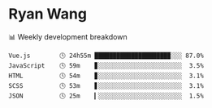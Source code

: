 # Ryan Wang

 <!-- waka-box start -->
📊 Weekly development breakdown
```text
Vue.js        🕓 24h55m ████████████████████▉░░░ 87.0%
JavaScript    🕓 59m    ▊░░░░░░░░░░░░░░░░░░░░░░░  3.5%
HTML          🕓 54m    ▊░░░░░░░░░░░░░░░░░░░░░░░  3.1%
SCSS          🕓 53m    ▋░░░░░░░░░░░░░░░░░░░░░░░  3.1%
JSON          🕓 25m    ▎░░░░░░░░░░░░░░░░░░░░░░░  1.5%
```
<!-- Powered by https://github.com/YouEclipse/waka-box-go . -->
<!-- waka-box end -->